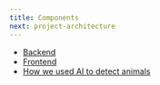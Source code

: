 ```yaml
---
title: Components
next: project-architecture
---
```


- [Backend](backend)
- [Frontend](frontend)
- [How we used AI to detect animals](ai)

